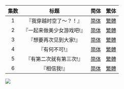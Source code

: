 

| 集数 | 标题 | 简体 | 繁体 |
| :--: | :--: | :--: | :--: |
| 1 | 『我穿越时空了～？！』 | [简体](https://raw.githubusercontent.com/SweetSub/SweetSub/master/Archive/16bit%20Sensation/%5BSweetSub%5D%2016bit%20Sensation%20-%20Another%20Layer%20-%2001.chs.ass) | [繁體](https://raw.githubusercontent.com/SweetSub/SweetSub/master/Archive/16bit%20Sensation/%5BSweetSub%5D%2016bit%20Sensation%20-%20Another%20Layer%20-%2001.cht.ass) |
| 2 | 『一起来做美少女游戏吧!』 | [简体](https://raw.githubusercontent.com/SweetSub/SweetSub/master/Archive/16bit%20Sensation/%5BSweetSub%5D%2016bit%20Sensation%20-%20Another%20Layer%20-%2002.chs.ass) | [繁體](https://raw.githubusercontent.com/SweetSub/SweetSub/master/Archive/16bit%20Sensation/%5BSweetSub%5D%2016bit%20Sensation%20-%20Another%20Layer%20-%2002.cht.ass) |
| 3 | 『想要再次见到大家!』 | [简体](https://raw.githubusercontent.com/SweetSub/SweetSub/master/Archive/16bit%20Sensation/%5BSweetSub%5D%2016bit%20Sensation%20-%20Another%20Layer%20-%2003.chs.ass) | [繁體](https://raw.githubusercontent.com/SweetSub/SweetSub/master/Archive/16bit%20Sensation/%5BSweetSub%5D%2016bit%20Sensation%20-%20Another%20Layer%20-%2003.cht.ass) |
| 4 | 『有何不可!』 | [简体](https://raw.githubusercontent.com/SweetSub/SweetSub/master/Archive/16bit%20Sensation/%5BSweetSub%5D%2016bit%20Sensation%20-%20Another%20Layer%20-%2004.chs.ass) | [繁體](https://raw.githubusercontent.com/SweetSub/SweetSub/master/Archive/16bit%20Sensation/%5BSweetSub%5D%2016bit%20Sensation%20-%20Another%20Layer%20-%2004.cht.ass) |
| 5 | 『有第二次就有第三次!』 | [简体](https://raw.githubusercontent.com/SweetSub/SweetSub/master/Archive/16bit%20Sensation/%5BSweetSub%5D%2016bit%20Sensation%20-%20Another%20Layer%20-%2005.chs.ass) | [繁體](https://raw.githubusercontent.com/SweetSub/SweetSub/master/Archive/16bit%20Sensation/%5BSweetSub%5D%2016bit%20Sensation%20-%20Another%20Layer%20-%2005.cht.ass) |
| 6 | 『相信我!』 | [简体](https://raw.githubusercontent.com/SweetSub/SweetSub/master/Archive/16bit%20Sensation/%5BSweetSub%5D%2016bit%20Sensation%20-%20Another%20Layer%20-%2006.chs.ass) | [繁體](https://raw.githubusercontent.com/SweetSub/SweetSub/master/Archive/16bit%20Sensation/%5BSweetSub%5D%2016bit%20Sensation%20-%20Another%20Layer%20-%2006.cht.ass) |



![](https://files.catbox.moe/57ornv.jpg)